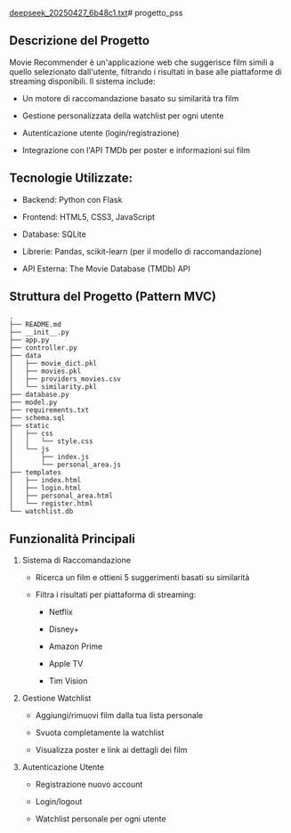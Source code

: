 [deepseek_20250427_6b48c1.txt](https://github.com/user-attachments/files/19930622/deepseek_20250427_6b48c1.txt)# progetto_pss

## Descrizione del Progetto
Movie Recommender è un'applicazione web che suggerisce film simili a quello selezionato dall'utente, filtrando i risultati in base alle piattaforme di streaming disponibili. Il sistema include:
- Un motore di raccomandazione basato su similarità tra film

- Gestione personalizzata della watchlist per ogni utente

- Autenticazione utente (login/registrazione)

- Integrazione con l'API TMDb per poster e informazioni sui film
    

## Tecnologie Utilizzate:
- Backend: Python con Flask

- Frontend: HTML5, CSS3, JavaScript

- Database: SQLite

- Librerie: Pandas, scikit-learn (per il modello di raccomandazione)

- API Esterna: The Movie Database (TMDb) API

## Struttura del Progetto (Pattern MVC)
```
.
├── README.md
├── __init__.py
├── app.py
├── controller.py
├── data
│   ├── movie_dict.pkl
│   ├── movies.pkl
│   ├── providers_movies.csv
│   └── similarity.pkl
├── database.py
├── model.py
├── requirements.txt
├── schema.sql
├── static
│   ├── css
│   │   └── style.css
│   └── js
│       ├── index.js
│       └── personal_area.js
├── templates
│   ├── index.html
│   ├── login.html
│   ├── personal_area.html
│   └── register.html
└── watchlist.db

```

## Funzionalità Principali
1. Sistema di Raccomandazione
   - Ricerca un film e ottieni 5 suggerimenti basati su similarità
   - Filtra i risultati per piattaforma di streaming:

        - Netflix

        - Disney+

        - Amazon Prime

        - Apple TV

        - Tim Vision

2. Gestione Watchlist

    - Aggiungi/rimuovi film dalla tua lista personale

    - Svuota completamente la watchlist

    - Visualizza poster e link ai dettagli dei film

3. Autenticazione Utente

    - Registrazione nuovo account

    - Login/logout

    - Watchlist personale per ogni utente
